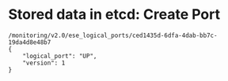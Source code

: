 # Stored data in etcd: Create Port

```
/monitoring/v2.0/ese_logical_ports/ced1435d-6dfa-4dab-bb7c-19da4d8e48b7
{
    "logical_port": "UP",
    "version": 1
}
```
